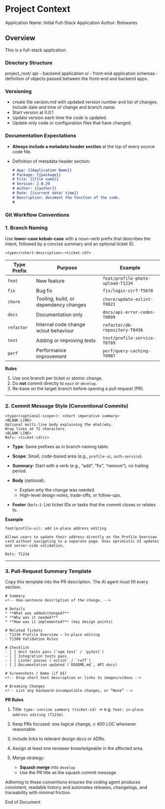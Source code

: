 # Project Context

Application Name: Initial Full-Stack Application
Author: Bobwares

## Overview

This is a full-stack application. 

### Directory Structure

project_root/
    api - backend application
    ui - front-end application
    schemas - definition of objects passed between the front-end and backend apps. 



### Versioning

- create file version.md with updated version number and list of changes. Include date and time of change and branch name.
- Start version at 0.0.1
- Update version each time the code is updated.
- Update only code or configuration files that have changed.


### Documentation Expectations

* **Always include a metadata header section** at the top of every source code file.

* Definition of metadata header section:

  ```markdown
  # App: {{Application Name}}
  # Package: {{package}}
  # File: {{file name}}
  # Version: 2.0.29
  # Author: {{author}}
  # Date: {{current date/ time}}
  # Description: document the function of the code.
  #
  ```


### Git Workflow Conventions 

### 1. Branch Naming

Use **lower-case kebab-case** with a noun-verb prefix that describes the intent, followed by a concise summary and an optional ticket ID.

```
<type>/<short-description>-<ticket-id?>
```

| Type Prefix | Purpose                               | Example                           |
| ----------- | ------------------------------------- | --------------------------------- |
| `feat`      | New feature                           | `feat/profile-photo-upload-T1234` |
| `fix`       | Bug fix                               | `fix/login-csrf-T5678`            |
| `chore`     | Tooling, build, or dependency changes | `chore/update-eslint-T0021`       |
| `docs`      | Documentation only                    | `docs/api-error-codes-T0099`      |
| `refactor`  | Internal code change w/out behaviour  | `refactor/db-repository-T0456`    |
| `test`      | Adding or improving tests             | `test/profile-service-T0789`      |
| `perf`      | Performance improvement               | `perf/query-caching-T0987`        |

**Rules**

1. Use one branch per ticket or atomic change.
2. Do **not** commit directly to `main` or `develop`.
3. Re-base on the target branch before opening a pull request (PR).

---

### 2. Commit Message Style (Conventional Commits)

```
<type>(<optional-scope>): <short imperative summary>
<BLANK LINE>
Optional multi-line body explaining the what/why.
Wrap lines at 72 characters.
<BLANK LINE>
Refs: <ticket-id(s)>
```

* **Type**: Same prefixes as in branch naming table.
* **Scope**: Small, code-based area (e.g., `profile-ui`, `auth-service`).
* **Summary**: Start with a verb (e.g., “add”, “fix”, “remove”), no trailing period.
* **Body** (optional):

    * Explain *why* the change was needed.
    * High-level design notes, trade-offs, or follow-ups.
* **Footer** (`Refs:`): List ticket IDs or tasks that the commit closes or relates to.

**Example**

```
feat(profile-ui): add in-place address editing

Allows users to update their address directly on the Profile Overview
card without navigating to a separate page. Uses optimistic UI updates
and server-side validation.

Refs: T1234
```

---

### 3. Pull-Request Summary Template

Copy this template into the PR description. The AI agent must fill every section.

```
# Summary
<!-- One-sentence description of the change. -->

# Details
* **What was added/changed?**
* **Why was it needed?**
* **How was it implemented?** (key design points)

# Related Tickets
- T1234 Profile Overview – In-place editing
- T1300 Validation Rules

# Checklist
- [ ] Unit tests pass (`npm test` / `pytest`)
- [ ] Integration tests pass
- [ ] Linter passes (`eslint` / `ruff`)
- [ ] Documentation updated (`README.md`, API docs)

# Screenshots / Demo (if UI)
<!-- Drop short text description or links to images/videos -->

# Breaking Changes
<!-- List any backward-incompatible changes, or “None” -->
```

**PR Rules**

1. Title: `type: concise summary (ticket-id)`  → e.g. `feat: in-place address editing (T1234)`.
2. Keep PRs focused: one logical change, ≤ 400 LOC whenever reasonable.
3. Include links to relevant design docs or ADRs.
4. Assign at least one reviewer knowledgeable in the affected area.
5. Merge strategy:

    * **Squash merge** into `develop`
    * Use the PR title as the squash commit message.

Adhering to these conventions ensures the coding agent produces consistent, readable history and automates releases, changelogs, and traceability with minimal friction.

End of Document

